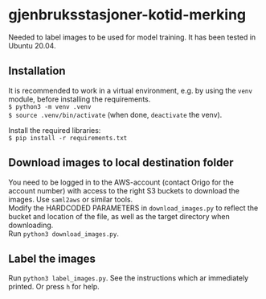 # gjenbruksstasjoner-kotid-merking
Needed to label images to be used for model training. It has been tested in Ubuntu 20.04.

## Installation
It is recommended to work in a virtual environment, e.g. by using the `venv` module, before installing the requirements.  
`$ python3 -m venv .venv`  
`$ source .venv/bin/activate` (when done, `deactivate` the venv).  

Install the required libraries:  
`$ pip install -r requirements.txt`  


## Download images to local destination folder
You need to be logged in to the AWS-account (contact Origo for the account number) with access to the right S3 buckets to download the images. Use `saml2aws` or similar tools.  
Modify the HARDCODED PARAMETERS in `download_images.py` to reflect the bucket and location of the file, as well as the target directory when downloading.  
Run `python3 download_images.py`.

## Label the images
Run `python3 label_images.py`.
See the instructions which ar immediately printed. Or press `h` for help.
